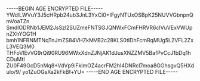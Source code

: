 -----BEGIN AGE ENCRYPTED FILE-----
YWdlLWVuY3J5cHRpb24ub3JnL3YxCi0+IFgyNTUxOSBpK25NUVVGbnpnQmVoaTZn
SmdIODRNb1JEM2JsSzl2SUZmeFNTSGJQNWxFCmFHRVR6clVuVExVWUpnZXhYOG1H
bmh1NFBNMTNqTnJmZS84VHZkMVB2c28KLS0tIDhFcmRqMUg5L2VFL2ZxL3VEQ3M0
THFoVlEvVG9rQi90RU96MWxXdnZJNjAK1dJusXNZZMV5BafPvCcJ1bDq1hCDuMtI
ZU0F49GcD5nMq8+VdVp9iFklmOZ4acrFM2hI4DNRcl7moa8GOhsgvQ5HXduIo/9/
yo1ZuOGsXa2kFkBf+YU=
-----END AGE ENCRYPTED FILE-----
